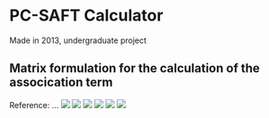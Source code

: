 # PC-SAFT Calculator

Made in 2013, undergraduate project

## Matrix formulation for the calculation of the assocication term
Reference: ...
![](images/matrix_method1.jpg)
![](images/matrix_method2.jpg)
![](images/matrix_method3.jpg)
![](images/matrix_method4.jpg)
![](images/matrix_method5.jpg)
![](images/matrix_method6.jpg)
